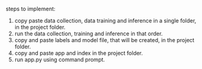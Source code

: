 steps to implement:
1.  copy paste data collection, data training and inference in a single folder, in the project folder.
  2. run the data collection, training and inference in that order.
3. copy and paste labels and model file, that will be created, in the project folder.
  4. copy and paste app and index in the project folder.
 5. run app.py using command prompt. 
